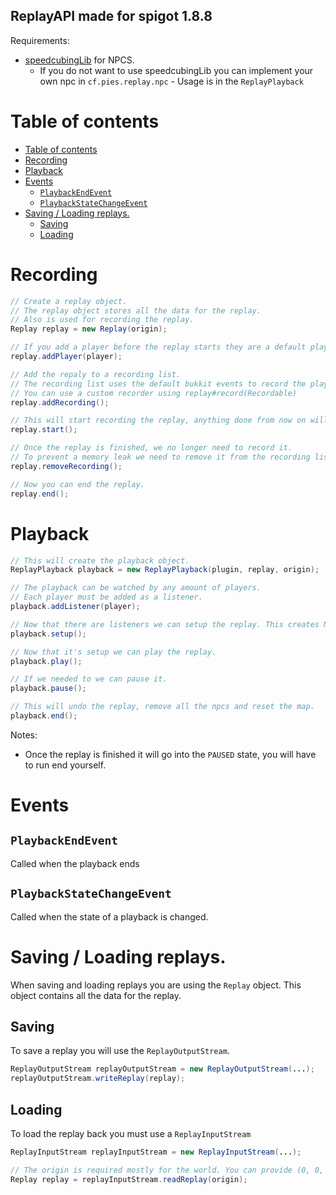 
ReplayAPI made for spigot 1.8.8
---

Requirements:
- [speedcubingLib](https://github.com/speedcubing-top/speedcubingLib) for NPCS.
  - If you do not want to use speedcubingLib you can implement your own npc in `cf.pies.replay.npc` - Usage is in the `ReplayPlayback`

# Table of contents
- [Table of contents](#table-of-contents)
- [Recording](#recording)
- [Playback](#playback)
- [Events](#events)
  - [`PlaybackEndEvent`](#playbackendevent)
  - [`PlaybackStateChangeEvent`](#playbackstatechangeevent)
- [Saving / Loading replays.](#saving--loading-replays)
  - [Saving](#saving)
  - [Loading](#loading)

# Recording
```java
// Create a replay object.
// The replay object stores all the data for the replay.
// Also is used for recording the replay.
Replay replay = new Replay(origin);

// If you add a player before the replay starts they are a default player.
replay.addPlayer(player);

// Add the repaly to a recording list.
// The recording list uses the default bukkit events to record the players actions.
// You can use a custom recorder using replay#record(Recordable)
replay.addRecording();

// This will start recording the replay, anything done from now on will be recorded.
replay.start();

// Once the replay is finished, we no longer need to record it.
// To prevent a memory leak we need to remove it from the recording list.
replay.removeRecording();

// Now you can end the replay.
replay.end();
```

# Playback
```java
// This will create the playback object.
ReplayPlayback playback = new ReplayPlayback(plugin, replay, origin);

// The playback can be watched by any amount of players.
// Each player must be added as a listener.
playback.addListener(player);

// Now that there are listeners we can setup the replay. This creates NPCS and does any setup work required.
playback.setup();

// Now that it's setup we can play the replay.
playback.play();

// If we needed to we can pause it.
playback.pause();

// This will undo the replay, remove all the npcs and reset the map.
playback.end();
```
Notes:
- Once the replay is finished it will go into the `PAUSED` state, you will have to run end yourself.

# Events
## `PlaybackEndEvent`
Called when the playback ends

## `PlaybackStateChangeEvent`
Called when the state of a playback is changed.

# Saving / Loading replays.
When saving and loading replays you are using the `Replay` object. This object contains all the data for the replay.

## Saving
To save a replay you will use the `ReplayOutputStream`.
```java
ReplayOutputStream replayOutputStream = new ReplayOutputStream(...);
replayOutputStream.writeReplay(replay);
```

## Loading
To load the replay back you must use a `ReplayInputStream`
```java
ReplayInputStream replayInputStream = new ReplayInputStream(...);

// The origin is required mostly for the world. You can provide (0, 0, 0) if you wanted to you only need a world.
Replay replay = replayInputStream.readReplay(origin);
```